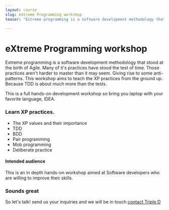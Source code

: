 ```yaml
---
layout: course
slug: eXtreme Programming workshop
teaser: "Extreme programming is a software development methodology that stood at the birth of Agile. Many of it's practices have stood the test of time. Although they are not always fully understood. This workshop aims to teach the XP practices from the ground up."

---
```

# eXtreme Programming workshop

Extreme programming is a software development methodology that stood at the birth of Agile. Many of it's practices have stood the test of time. Those practices aren't harder to master than it may seem. Giving rise to some anti-patterns. This workshop aims to teach the XP practices from the ground up. Because TDD is about much more than the tests.

This is a full hands-on development workshop so bring you laptop with your favorite language, IDEA.

###  Learn XP practices.

+ The XP values and their importance
+ TDD
+ BDD
+ Pair programming
+ Mob programming
+ Deliberate practice

#### Intended audience

This is an in depth hands-on workshop aimed at Software developers who are willing to improve their skills.

### Sounds great

So let's talk! send us your inquiries and we will be in touch 
[contact Triple D](/contact/)

